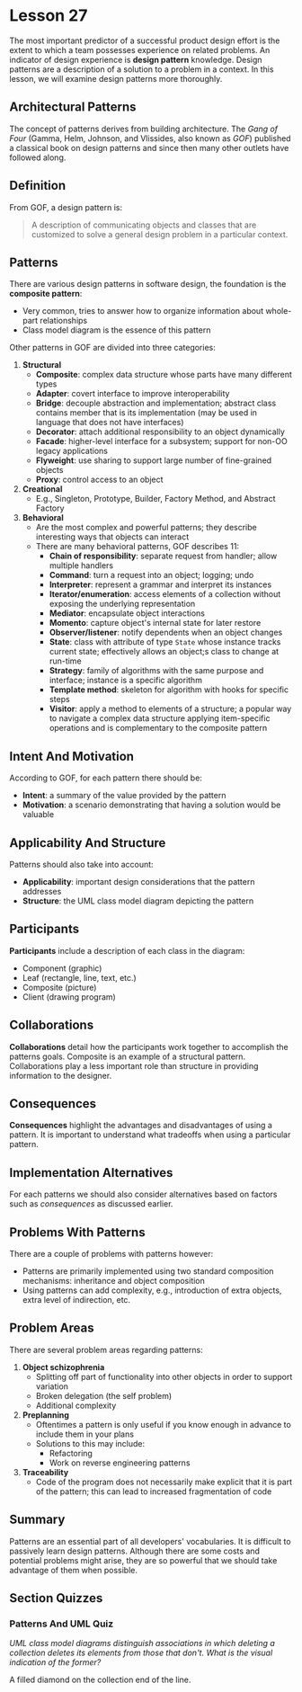 # Lesson 27

The most important predictor of a successful product design effort is the extent to which a team possesses experience on related problems. An indicator of design experience is **design pattern** knowledge. Design patterns are a description of a solution to a problem in a context. In this lesson, we will examine design patterns more thoroughly.

## Architectural Patterns

The concept of patterns derives from building architecture. The _Gang of Four_ (Gamma, Helm, Johnson, and Vlissides, also known as _GOF_) published a classical book on design patterns and since then many other outlets have followed along.

## Definition

From GOF, a design pattern is:

> A description of communicating objects and classes that are customized to solve a general design problem in a particular context.

## Patterns

There are various design patterns in software design, the foundation is the **composite pattern**:

- Very common, tries to answer how to organize information about whole-part relationships
- Class model diagram is the essence of this pattern

Other patterns in GOF are divided into three categories:

1. **Structural**
   - **Composite**: complex data structure whose parts have many different types
   - **Adapter**: covert interface to improve interoperability
   - **Bridge**: decouple abstraction and implementation; abstract class contains member that is its implementation (may be used in language that does not have interfaces)
   - **Decorator**: attach additional responsibility to an object dynamically
   - **Facade**: higher-level interface for a subsystem; support for non-OO legacy applications
   - **Flyweight**: use sharing to support large number of fine-grained objects
   - **Proxy**: control access to an object
2. **Creational**
   - E.g., Singleton, Prototype, Builder, Factory Method, and Abstract Factory
3. **Behavioral**
   - Are the most complex and powerful patterns; they describe interesting ways that objects can interact
   - There are many behavioral patterns, GOF describes 11:
     - **Chain of responsibility**: separate request from handler; allow multiple handlers
     - **Command**: turn a request into an object; logging; undo
     - **Interpreter**: represent a grammar and interpret its instances
     - **Iterator/enumeration**: access elements of a collection without exposing the underlying representation
     - **Mediator**: encapsulate object interactions
     - **Momento**: capture object's internal state for later restore
     - **Observer/listener**: notify dependents when an object changes
     - **State**: class with attribute of type `State` whose instance tracks current state; effectively allows an object;s class to change at run-time
     - **Strategy**: family of algorithms with the same purpose and interface; instance is a specific algorithm
     - **Template method**: skeleton for algorithm with hooks for specific steps
     - **Visitor**: apply a method to elements of a structure; a popular way to navigate a complex data structure applying item-specific operations and is complementary to the composite pattern

## Intent And Motivation

According to GOF, for each pattern there should be:

- **Intent**: a summary of the value provided by the pattern
- **Motivation**: a scenario demonstrating that having a solution would be valuable

## Applicability And Structure

Patterns should also take into account:

- **Applicability**: important design considerations that the pattern addresses
- **Structure**: the UML class model diagram depicting the pattern

## Participants

**Participants** include a description of each class in the diagram:

- Component (graphic)
- Leaf (rectangle, line, text, etc.)
- Composite (picture)
- Client (drawing program)

## Collaborations

**Collaborations** detail how the participants work together to accomplish the patterns goals. Composite is an example of a structural pattern. Collaborations play a less important role than structure in providing information to the designer.

## Consequences

**Consequences** highlight the advantages and disadvantages of using a pattern. It is important to understand what tradeoffs when using a particular pattern.

## Implementation Alternatives

For each patterns we should also consider alternatives based on factors such as _consequences_ as discussed earlier.

## Problems With Patterns

There are a couple of problems with patterns however:

- Patterns are primarily implemented using two standard composition mechanisms: inheritance and object composition
- Using patterns can add complexity, e.g., introduction of extra objects, extra level of indirection, etc.

## Problem Areas

There are several problem areas regarding patterns:

1. **Object schizophrenia**
   - Splitting off part of functionality into other objects in order to support variation
   - Broken delegation (the self problem)
   - Additional complexity
2. **Preplanning**
   - Oftentimes a pattern is only useful if you know enough in advance to include them in your plans
   - Solutions to this may include:
     - Refactoring
     - Work on reverse engineering patterns
3. **Traceability**
   - Code of the program does not necessarily make explicit that it is part of the pattern; this can lead to increased fragmentation of code

## Summary

Patterns are an essential part of all developers' vocabularies. It is difficult to passively learn design patterns. Although there are some costs and potential problems might arise, they are so powerful that we should take advantage of them when possible.

## Section Quizzes

### Patterns And UML Quiz

_UML class model diagrams distinguish associations in which deleting a collection deletes its elements from those that don't. What is the visual indication of the former?_

A filled diamond on the collection end of the line.

